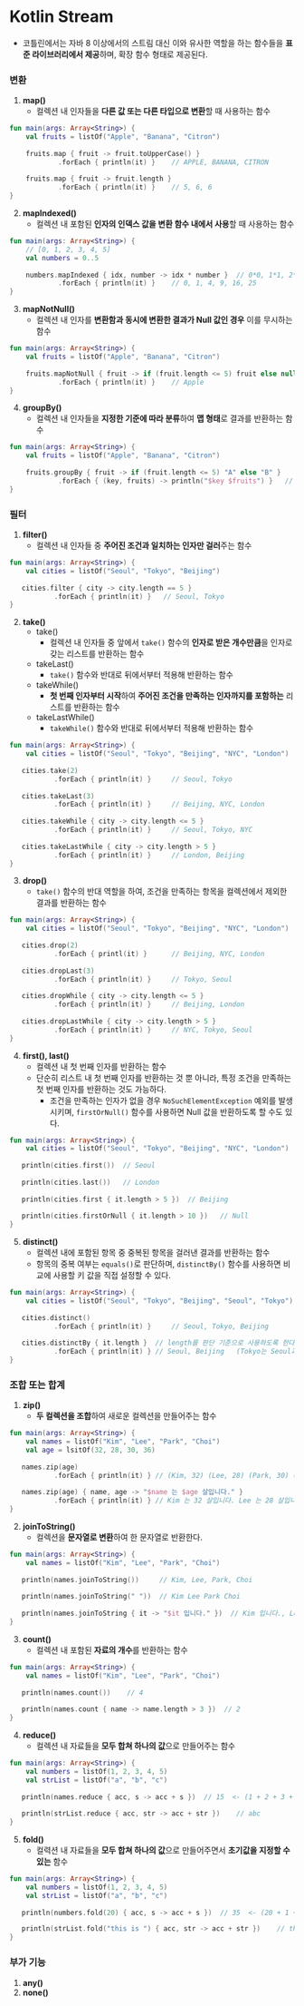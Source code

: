 # Kotlin Stream
* 코틀린에서는 자바 8 이상에서의 스트림 대신 이와 유사한 역할을 하는 함수들을 **표준 라이브러리에서 제공**하며, 확장 함수 형태로 제공된다.
### 변환
1. **map()**
    * 컬렉션 내 인자들을 **다른 값 또는 다른 타입으로 변환**할 때 사용하는 함수
```kotlin
fun main(args: Array<String>) {
    val fruits = listOf("Apple", "Banana", "Citron")
    
    fruits.map { fruit -> fruit.toUpperCase() }
            .forEach { println(it) }    // APPLE, BANANA, CITRON
    
    fruits.map { fruit -> fruit.length }
            .forEach { println(it) }    // 5, 6, 6
}
```
2. **mapIndexed()**
    * 컬렉션 내 포함된 **인자의 인덱스 값을 변환 함수 내에서 사용**할 때 사용하는 함수
```kotlin
fun main(args: Array<String>) {
    // [0, 1, 2, 3, 4, 5]
    val numbers = 0..5
    
    numbers.mapIndexed { idx, number -> idx * number }  // 0*0, 1*1, 2*2, 3*3, 4*4, 5*5
            .forEach { println(it) }    // 0, 1, 4, 9, 16, 25
}
```
3. **mapNotNull()**
    * 컬렉션 내 인자를 **변환함과 동시에 변환한 결과가 Null 값인 경우** 이를 무시하는 함수
```kotlin
fun main(args: Array<String>) {
    val fruits = listOf("Apple", "Banana", "Citron")
    
    fruits.mapNotNull { fruit -> if (fruit.length <= 5) fruit else null }
            .forEach { println(it) }    // Apple
}
```
4. **groupBy()**
    * 컬렉션 내 인자들을 **지정한 기준에 따라 분류**하여 **맵 형태**로 결과를 반환하는 함수
```kotlin
fun main(args: Array<String>) {
    val fruits = listOf("Apple", "Banana", "Citron")
    
    fruits.groupBy { fruit -> if (fruit.length <= 5) "A" else "B" }
            .forEach { (key, fruits) -> println("$key $fruits") }   // A [Apple], B [Banana, Citron]
}
```
### 필터
1. **filter()**
   * 컬렉션 내 인자들 중 **주어진 조건과 일치하는 인자만 걸러**주는 함수
```kotlin
fun main(args: Array<String>) {
    val cities = listOf("Seoul", "Tokyo", "Beijing")
   
   cities.filter { city -> city.length == 5 }
           .forEach { println(it) }   // Seoul, Tokyo
}
```
2. **take()**
   * take()
     * 컬렉션 내 인자들 중 앞에서 `take()` 함수의 **인자로 받은 개수만큼**을 인자로 갖는 리스트를 반환하는 함수
   * takeLast()
     * `take()` 함수와 반대로 뒤에서부터 적용해 반환하는 함수
   * takeWhile()
     * **첫 번째 인자부터 시작**하여 **주어진 조건을 만족하는 인자까지를 포함하는** 리스트를 반환하는 함수
   * takeLastWhile()
     * `takeWhile()` 함수와 반대로 뒤에서부터 적용해 반환하는 함수
```kotlin
fun main(args: Array<String>) {
    val cities = listOf("Seoul", "Tokyo", "Beijing", "NYC", "London")
   
   cities.take(2)
           .forEach { println(it) }     // Seoul, Tokyo
   
   cities.takeLast(3)
           .forEach { println(it) }     // Beijing, NYC, London
   
   cities.takeWhile { city -> city.length <= 5 }
           .forEach { println(it) }     // Seoul, Tokyo, NYC
   
   cities.takeLastWhile { city -> city.length > 5 }
           .forEach { println(it) }     // London, Beijing
}
```
3. **drop()**
   * `take()` 함수의 반대 역할을 하여, 조건을 만족하는 항목을 컬렉션에서 제외한 결과를 반환하는 함수
```kotlin
fun main(args: Array<String>) {
    val cities = listOf("Seoul", "Tokyo", "Beijing", "NYC", "London")
   
   cities.drop(2)
           .forEach { printl(it) }      // Beijing, NYC, London
   
   cities.dropLast(3)
           .forEach { println(it) }     // Tokyo, Seoul
   
   cities.dropWhile { city -> city.length <= 5 }
           .forEach { println(it) }     // Beijing, London
   
   cities.dropLastWhile { city -> city.length > 5 }
           .forEach { println(it) }     // NYC, Tokyo, Seoul
}
```
4. **first(), last()**
   * 컬렉션 내 첫 번째 인자를 반환하는 함수
   * 단순히 리스트 내 첫 번째 인자를 반환하는 것 뿐 아니라, 특정 조건을 만족하는 첫 번째 인자를 반환하는 것도 가능하다.
     * 조건을 만족하는 인자가 없을 경우 `NoSuchElementException` 예외를 발생시키며, `firstOrNull()` 함수를 사용하면 Null 값을 반환하도록 할 수도 있다.
```kotlin
fun main(args: Array<String>) {
    val cities = listOf("Seoul", "Tokyo", "Beijing", "NYC", "London")
   
   println(cities.first())  // Seoul
   
   println(cities.last())   // London
   
   println(cities.first { it.length > 5 })  // Beijing
   
   println(cities.firstOrNull { it.length > 10 })   // Null
}
```
5. **distinct()**
   * 컬렉션 내에 포함된 항목 중 중복된 항목을 걸러낸 결과를 반환하는 함수
   * 항목의 중복 여부는 `equals()`로 판단하며, `distinctBy()` 함수를 사용하면 비교에 사용할 키 값을 직접 설정할 수 있다.
```kotlin
fun main(args: Array<String>) {
    val cities = listOf("Seoul", "Tokyo", "Beijing", "Seoul", "Tokyo")
   
   cities.distinct()
           .forEach { println(it) }     // Seoul, Tokyo, Beijing
   
   cities.distinctBy { it.length }  // length를 판단 기준으로 사용하도록 한다.
           .forEach { println(it) } // Seoul, Beijing   (Tokyo는 Seoul과 같은 5글자로 중복 제거된 상태)
}
```
### 조합 또는 합계
1. **zip()**
   * **두 컬렉션을 조합**하여 새로운 컬렉션을 만들어주는 함수
```kotlin
fun main(args: Array<String>) {
    val names = listOf("Kim", "Lee", "Park", "Choi")
    val age = lsitOf(32, 28, 30, 36)
   
   names.zip(age)
           .forEach { println(it) } // (Kim, 32) (Lee, 28) (Park, 30) (Choi, 36)
   
   names.zip(age) { name, age -> "$name 는 $age 살입니다." }
           .forEach { println(it) } // Kim 는 32 살입니다. Lee 는 28 살입니다. Park 는 30 살입니다. Choi 는 36 살입니다.
}
```
2. **joinToString()**
   * 컬렉션을 **문자열로 변환**하여 한 문자열로 반환한다.
```kotlin
fun main(args: Array<String>) {
    val names = listOf("Kim", "Lee", "Park", "Choi")
   
   println(names.joinToString())     // Kim, Lee, Park, Choi
   
   println(names.joinToString(" "))  // Kim Lee Park Choi
   
   println(names.joinToString { it -> "$it 입니다." })  // Kim 입니다., Lee 입니다., Park 입니다., Choi 입니다.
}
```
3. **count()**
   * 컬렉션 내 포함된 **자료의 개수**를 반환하는 함수
```kotlin
fun main(args: Array<String>) {
    val names = listOf("Kim", "Lee", "Park", "Choi")
   
   println(names.count())    // 4
   
   println(names.count { name -> name.length > 3 })  // 2
}
```
4. **reduce()**
   * 컬렉션 내 자료들을 **모두 합쳐 하나의 값**으로 만들어주는 함수
```kotlin
fun main(args: Array<String>) {
    val numbers = listOf(1, 2, 3, 4, 5)
    val strList = listOf("a", "b", "c")
   
   println(names.reduce { acc, s -> acc + s })  // 15  <- (1 + 2 + 3 + 4 + 5 를 한 값)
   
   println(strList.reduce { acc, str -> acc + str })    // abc
}
```
5. **fold()**
   * 컬력션 내 자료들을 **모두 합쳐 하나의 값**으로 만들어주면서 **초기값을 지정할 수 있는** 함수
```kotlin
fun main(args: Array<String>) {
    val numbers = listOf(1, 2, 3, 4, 5)
    val strList = listOf("a", "b", "c")
   
   println(numbers.fold(20) { acc, s -> acc + s })  // 35  <- (20 + 1 + 2 + 3 + 4 + 5)

   println(strList.fold("this is ") { acc, str -> acc + str })    // this is abc
}
```
### 부가 기능
1. **any()**
2. **none()**
